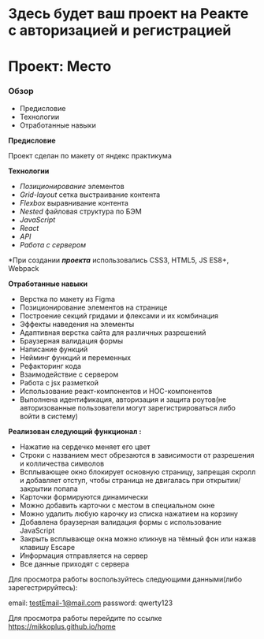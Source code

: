 # Здесь будет ваш проект на Реакте с авторизацией и регистрацией

# Проект: Место

### Обзор

* Предисловие 
* Технологии
* Отработанные навыки

**Предисловие**

Проект сделан по макету от яндекс практикума

**Технологии**

* *Позиционирование* элементов
* *Grid-layout* сетка выстраивание контента
* *Flexbox* выравнивание контента
* *Nested* файловая структура по БЭМ
* *JavaScript* 
* *React*
* *API*
* *Работа с сервером*

*При создании ***проекта*** использовались CSS3, HTML5, JS ES8+, Webpack

**Отработанные навыки**

* Верстка по макету из Figma
* Позиционирование элементов на странице
* Построение секций гридами и флексами и их комбинация
* Эффекты наведения на элементы
* Адаптивная верстка сайта для различных разрешений
* Браузерная валидация формы
* Написание функций 
* Нейминг функций и переменных 
* Рефакторинг кода
* Взаимодействие с сервером
* Работа с jsx разметкой
* Использование реакт-компонентов и HOC-компонентов
* Выполнена идентификация, авторизация и защита роутов(не авторизованные пользователи могут зарегистрироваться либо войти в систему)  

**Реализован следующий функционал :**

* Нажатие на сердечко меняет его цвет
* Строки с названием мест обрезаются в зависимости от разрешения и колличества символов
* Всплывающее окно блокирует основную страницу, запрещая скролл и добавляет отступ, чтобы страница не двигалась при открытии/закрытии попапа
* Карточки формируются динамически
* Можно добавить карточки с местом в специальном окне
* Можно удалить любую карочку из списка нажатием на корзину
* Добавлена браузерная валидация формы с использование JavaScript
* Закрыть всплывающе окна можно кликнув на тёмный фон или нажав клавишу Escape
* Информация отправляется на сервер
* Все данные приходят с сервера


Для просмотра работы воспользуйтесь следующими данными(либо зарегестрируйтесь): 

email: testEmail-1@mail.com
password: qwerty123

Для просмотра работы перейдите по ссылке https://mikkoplus.github.io/home
